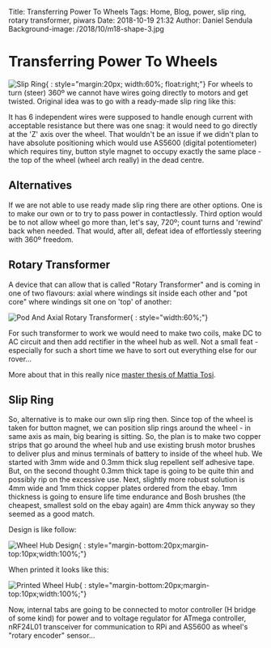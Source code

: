 Title: Transferring Power To Wheels
Tags: Home, Blog, power, slip ring, rotary transformer, piwars
Date: 2018-10-19 21:32
Author: Daniel Sendula
Background-image: /2018/10/m18-shape-3.jpg

# Transferring Power To Wheels

![Slip Ring](/2018/10/slip-ring.png "Slip Ring"){ : style="margin:20px; width:60%; float:right;"}
For wheels to turn (steer) 360º we cannot have wires going directly to motors and get twisted. Original idea was to go with a ready-made slip ring like this:

It has 6 independent wires were supposed to handle enough current with acceptable resistance but there was one snag: it would need to go directly at the 'Z' axis over the wheel. That wouldn't be an issue if we didn't plan to have absolute positioning which would use AS5600 (digital potentiometer) which requires tiny, button style magnet to occupy exactly the same place - the top of the wheel (wheel arch really) in the dead centre.

## Alternatives

If we are not able to use ready made slip ring there are other options. One is to make our own or to try to pass power in contactlessly. Third option would be to not allow wheel go more than, let's say, 720º; count turns and 'rewind' back when needed. That would, after all, defeat idea of effortlessly steering with 360º freedom.

<!-- TEASER_END -->

## Rotary Transformer

 A device that can allow that is called "Rotary Transformer" and is coming in one of two flavours: axial where windings sit inside each other and "pot core" where windings sit one on 'top' of another:

 ![Pod And Axial Rotary Transformer](https://www.researchgate.net/profile/JPC_Smeets/publication/224195608/figure/fig2/AS:667033284902918@1536044536761/Rotating-transformer-geometries-a-Axial-rotating-transformer-b-pot-core-transformer.png){ : style="width:60%;"}

For such transformer to work we would need to make two coils, make DC to AC circuit and then add rectifier in the wheel hub as well. Not a small feat - especially for such a short time we have to sort out everything else for our rover...

More about that in this really nice [master thesis of Mattia Tosi](http://tesi.cab.unipd.it/45556/1/Mastersthesis_Tosi_Mattia_1035471.pdf). 

## Slip Ring

So, alternative is to make our own slip ring then. Since top of the wheel is taken for button magnet, we can position slip rings around the wheel - in same axis as main, big bearing is sitting. So, the plan is to make two copper strips that go around the wheel hub and use existing brush motor brushes to deliver plus and minus terminals of battery to inside of the wheel hub. We started with 3mm wide and 0.3mm thick slug repellent self adhesive tape. But, on the second thought 0.3mm thick tape is going to be quite thin and possibly rip on the excessive use. Next, slightly more robust solution is 4mm wide and 1mm thick copper plates ordered from the ebay. 1mm thickness is going to ensure life time endurance and Bosh brushes (the cheapest, smallest sold on the ebay again) are 4mm thick anyway so they seemed as a good match.

Design is like follow:

![Wheel Hub Design](/2018/10/wheel-hub-design.png "Wheel Hub Design"){ : style="margin-bottom:20px;margin-top:10px;width:100%;"}

When printed it looks like this:

![Printed Wheel Hub](/2018/10/printed-wheel-hub.jpg "Printed Wheel Hub"){ : style="margin-bottom:20px;margin-top:10px;width:100%;"}

Now, internal tabs are going to be connected to motor controller (H bridge of some kind) for power and to voltage regulator for ATmega controller, nRF24L01 transceiver for communication to RPi and AS5600 as wheel's "rotary encoder" sensor...